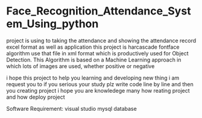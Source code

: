# Face_Recognition_Attendance_System_Using_python
project is using to taking the attendance and showing the attendance record excel format as well as application
this project is harcascade fontface algorithm use that file in xml format
which is productively used for Object Detection. This Algorithm is based on a Machine Learning approach in which lots of images are used, whether positive or negative

i hope this project to help you learning and developing new thing
i am request you to if you serious your study plz write code line by line and then you creating project 
i hope you are knowledege many how reating project and how deploy project

Software Requirement:
visual studio
mysql database

